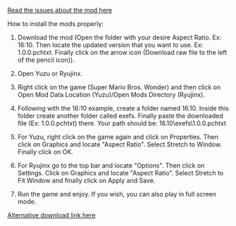 [Read the issues about the mod here](https://github.com/StevensND/switch-port-mods/blob/main/Super%20Mario%20Bros.%20Wonder/%5B010015100B514000%5D/Aspect%20Ratio/issues.md)

How to install the mods properly:

1. Download the mod (Open the folder with your desire Aspect Ratio. Ex: 16:10. Then locate the updated version that you want to use. Ex: 1.0.0.pchtxt. Finally click on the arrow icon (Download raw file to the left of the pencil icon)). 

2. Open Yuzu or Ryujinx.

3. Right click on the game (Super Mario Bros. Wonder) and then click on Open Mod Data Location (Yuzu)/Open Mods Directory (Ryujinx).

4. Following with the 16:10 example, create a folder named 16.10. Inside this folder create another folder called exefs. Finally paste the downloaded file (Ex: 1.0.0.pchtxt) there. Your path should be: 16.10\exefs\1.0.0.pchtxt

5. For Yuzu, right click on the game again and click on Properties. Then click on Graphics and locate "Aspect Ratio". Select Stretch to Window. Finally click on OK.

6. For Ryujinx go to the top bar and locate "Options". Then click on Settings. Click on Graphics and locate "Aspect Ratio". Select Stretch to Fit Window and finally click on Apply and Save.

7. Run the game and enjoy. If you wish, you can also play in full screen mode.

[Alternative download link here](https://gamebanana.com/mods/474766)
